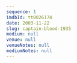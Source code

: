 ```yaml
---
sequence: 1
imdbId: tt0026174
date: 2003-11-22
slug: captain-blood-1935
medium: null
venue: null
venueNotes: null
mediumNotes: null
---
```



